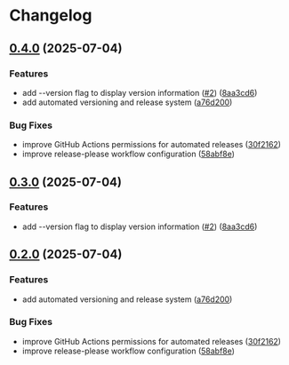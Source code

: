 # Changelog

## [0.4.0](https://github.com/nu0ma/spemu/compare/spemu-v0.3.0...spemu-v0.4.0) (2025-07-04)


### Features

* add --version flag to display version information ([#2](https://github.com/nu0ma/spemu/issues/2)) ([8aa3cd6](https://github.com/nu0ma/spemu/commit/8aa3cd66ba8a36e6a1bb3ad7930b491b54d3e1d8))
* add automated versioning and release system ([a76d200](https://github.com/nu0ma/spemu/commit/a76d200edef57b4735a1b546585c26eaead3c004))


### Bug Fixes

* improve GitHub Actions permissions for automated releases ([30f2162](https://github.com/nu0ma/spemu/commit/30f2162d4097006164216e867dd514e99618abfc))
* improve release-please workflow configuration ([58abf8e](https://github.com/nu0ma/spemu/commit/58abf8e63b6aa30cda99fd4e89c81979a7ea4fcf))

## [0.3.0](https://github.com/nu0ma/spemu/compare/spemu-v0.2.0...spemu-v0.3.0) (2025-07-04)


### Features

* add --version flag to display version information ([#2](https://github.com/nu0ma/spemu/issues/2)) ([8aa3cd6](https://github.com/nu0ma/spemu/commit/8aa3cd66ba8a36e6a1bb3ad7930b491b54d3e1d8))

## [0.2.0](https://github.com/nu0ma/spemu/compare/spemu-v0.1.0...spemu-v0.2.0) (2025-07-04)


### Features

* add automated versioning and release system ([a76d200](https://github.com/nu0ma/spemu/commit/a76d200edef57b4735a1b546585c26eaead3c004))


### Bug Fixes

* improve GitHub Actions permissions for automated releases ([30f2162](https://github.com/nu0ma/spemu/commit/30f2162d4097006164216e867dd514e99618abfc))
* improve release-please workflow configuration ([58abf8e](https://github.com/nu0ma/spemu/commit/58abf8e63b6aa30cda99fd4e89c81979a7ea4fcf))
